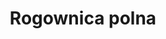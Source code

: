 ---
title: 'Rogownica polna'
latina: '(Cerastium arvense)'
pubDate: 'Jun 01 2025'
mainImage: 'https://res.cloudinary.com/drvpquisg/image/upload/t_website/v1748795640/rogownica_polna_wqrt07.jpg'
level1: 'rośliny naczyniowe'
level2: 'goździkowce'
level3: 'goździkowate'
level4: 'rogownica'
flowertime: 'maj - lipiec'
where: 'Jest szeroko rozprzestrzeniona na północnej półkuli. Występuje w Azji, Europie, Afryce Północnej i Ameryce Północnej (aż po Alaskę i Jukon). W Polsce jest rośliną pospolitą.'
---